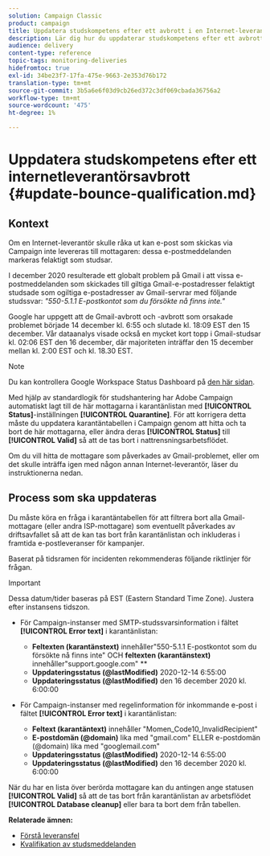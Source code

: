 ```yaml
---
solution: Campaign Classic
product: campaign
title: Uppdatera studskompetens efter ett avbrott i en Internet-leverantör
description: Lär dig hur du uppdaterar studskompetens efter ett avbrott i en Internet-leverantör.
audience: delivery
content-type: reference
topic-tags: monitoring-deliveries
hidefromtoc: true
exl-id: 34be23f7-17fa-475e-9663-2e353d76b172
translation-type: tm+mt
source-git-commit: 3b5a6e6f03d9cb26ed372c3df069cbada36756a2
workflow-type: tm+mt
source-wordcount: '475'
ht-degree: 1%

---
```


# Uppdatera studskompetens efter ett internetleverantörsavbrott {#update-bounce-qualification.md}

## Kontext

Om en Internet-leverantör skulle råka ut kan e-post som skickas via Campaign inte levereras till mottagaren: dessa e-postmeddelanden markeras felaktigt som studsar.

I december 2020 resulterade ett globalt problem på Gmail i att vissa e-postmeddelanden som skickades till giltiga Gmail-e-postadresser felaktigt studsade som ogiltiga e-postadresser av Gmail-servrar med följande studssvar: *&quot;550-5.1.1 E-postkontot som du försökte nå finns inte.&quot;*

Google har uppgett att de Gmail-avbrott och -avbrott som orsakade problemet började 14 december kl. 6:55 och slutade kl. 18:09 EST den 15 december. Vår dataanalys visade också en mycket kort topp i Gmail-studsar kl. 02:06 EST den 16 december, där majoriteten inträffar den 15 december mellan kl. 2:00 EST och kl. 18.30 EST.

>[!NOTE]
>
>Du kan kontrollera Google Workspace Status Dashboard på [den här sidan](https://www.google.com/appsstatus#hl=en&amp;v=status).


Med hjälp av standardlogik för studshantering har Adobe Campaign automatiskt lagt till de här mottagarna i karantänlistan med **[!UICONTROL Status]**-inställningen **[!UICONTROL Quarantine]**. För att korrigera detta måste du uppdatera karantäntabellen i Campaign genom att hitta och ta bort de här mottagarna, eller ändra deras **[!UICONTROL Status]** till **[!UICONTROL Valid]** så att de tas bort i nattrensningsarbetsflödet.

Om du vill hitta de mottagare som påverkades av Gmail-problemet, eller om det skulle inträffa igen med någon annan Internet-leverantör, läser du instruktionerna nedan.

## Process som ska uppdateras

Du måste köra en fråga i karantäntabellen för att filtrera bort alla Gmail-mottagare (eller andra ISP-mottagare) som eventuellt påverkades av driftsavfallet så att de kan tas bort från karantänlistan och inkluderas i framtida e-postleveranser för kampanjer.

Baserat på tidsramen för incidenten rekommenderas följande riktlinjer för frågan.

>[!IMPORTANT]
>
>Dessa datum/tider baseras på EST (Eastern Standard Time Zone). Justera efter instansens tidszon.

* För Campaign-instanser med SMTP-studssvarsinformation i fältet **[!UICONTROL Error text]** i karantänlistan:

   * **Feltexten (karantänstext)** innehåller&quot;550-5.1.1 E-postkontot som du försökte nå finns inte&quot; OCH  **feltexten (karantänstext)** innehåller&quot;support.google.com&quot; **
   * **Uppdateringsstatus (@lastModified)** 2020-12-14 6:55:00
   * **Uppdateringsstatus (@lastModified)** den 16 december 2020 kl. 6:00:00

* För Campaign-instanser med regelinformation för inkommande e-post i fältet **[!UICONTROL Error text]** i karantänlistan:

   * **Feltext (karantäntext)** innehåller &quot;Momen_Code10_InvalidRecipient&quot;
   * **E-postdomän (@domain)** lika med &quot;gmail.com&quot; ELLER e-postdomän (@domain) lika med &quot;googlemail.com&quot;
   * **Uppdateringsstatus (@lastModified)** 2020-12-14 6:55:00
   * **Uppdateringsstatus (@lastModified)** den 16 december 2020 kl. 6:00:00

När du har en lista över berörda mottagare kan du antingen ange statusen **[!UICONTROL Valid]** så att de tas bort från karantänlistan av arbetsflödet **[!UICONTROL Database cleanup]** eller bara ta bort dem från tabellen.

**Relaterade ämnen:**
* [Förstå leveransfel](../../delivery/using/understanding-delivery-failures.md)
* [Kvalifikation av studsmeddelanden](../../delivery/using/understanding-delivery-failures.md#bounce-mail-qualification)
